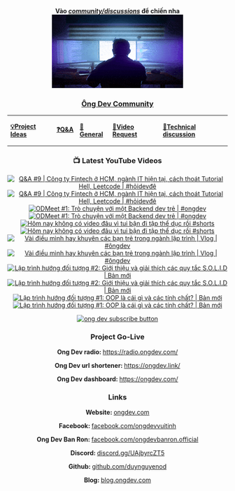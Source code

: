 <div align="center">
      <b
        >Vào
        <a href="https://github.com/OngDev/community/discussions"
          ><i>community/discussions</i></a
        >
        để chiến nha</b
      >
<br/>

<a href="https://github.com/OngDev/community/discussions">
<img
    src="https://raw.githubusercontent.com/OngDev/.github/main/profile/final.gif"
  /></a>

### [Ông Dev Community](https://github.com/OngDev/community/discussions)

  <b>
    <table>
      <tr>
        <td>
          <a
            href="https://github.com/OngDev/community/discussions/categories/project-ideas"
            ><p>💡Project Ideas</p></a
          >
        </td>
        <td>
          <a
            href="https://github.com/OngDev/community/discussions/categories/q-a"
            ><p>❓Q&A</p></a
          >
        </td>
        <td>
          <a
            href="https://github.com/OngDev/community/discussions/categories/general"
            ><p>💬General</p></a
          >
        </td>
        <td>
          <a
            href="https://github.com/OngDev/community/discussions/categories/video-request"
            ><p>🎥Video Request</p></a
          >
        </td>
        <td>
          <a
            href="https://github.com/OngDev/community/discussions/categories/technical-discussion"
            ><p>🧠Technical discussion</p></a
          >
        </td>
      </tr>
    </table>
  </b>

### 📺 Latest YouTube Videos

<!-- BEGIN YOUTUBE-CARDS -->
[![Q&A #9 | Công ty Fintech ở HCM, ngành IT hiện tại, cách thoát Tutorial Hell, Leetcode | #hỏidevđê](https://ytcards.demolab.com/?id=yUYNQfE3gZE&title=Q%26A+%239+%7C+C%C3%B4ng+ty+Fintech+%E1%BB%9F+HCM%2C+ng%C3%A0nh+IT+hi%E1%BB%87n+t%E1%BA%A1i%2C+c%C3%A1ch+tho%C3%A1t+Tutorial+Hell%2C+Leetcode+%7C+%23h%E1%BB%8Fidev%C4%91%C3%AA&lang=en&timestamp=1697895965&background_color=%230d1117&title_color=%23ffffff&stats_color=%23dedede&max_title_lines=1&width=250&border_radius=5&duration=1021 "Q&A #9 | Công ty Fintech ở HCM, ngành IT hiện tại, cách thoát Tutorial Hell, Leetcode | #hỏidevđê")](https://www.youtube.com/watch?v=yUYNQfE3gZE#gh-dark-mode-only)[![Q&A #9 | Công ty Fintech ở HCM, ngành IT hiện tại, cách thoát Tutorial Hell, Leetcode | #hỏidevđê](https://ytcards.demolab.com/?id=yUYNQfE3gZE&title=Q%26A+%239+%7C+C%C3%B4ng+ty+Fintech+%E1%BB%9F+HCM%2C+ng%C3%A0nh+IT+hi%E1%BB%87n+t%E1%BA%A1i%2C+c%C3%A1ch+tho%C3%A1t+Tutorial+Hell%2C+Leetcode+%7C+%23h%E1%BB%8Fidev%C4%91%C3%AA&lang=en&timestamp=1697895965&background_color=%23ffffff&title_color=%2324292f&stats_color=%2357606a&max_title_lines=1&width=250&border_radius=5&duration=1021 "Q&A #9 | Công ty Fintech ở HCM, ngành IT hiện tại, cách thoát Tutorial Hell, Leetcode | #hỏidevđê")](https://www.youtube.com/watch?v=yUYNQfE3gZE#gh-light-mode-only)
[![ODMeet #1: Trò chuyện với một Backend dev trẻ | #ongdev](https://ytcards.demolab.com/?id=_uzG6a7DYKk&title=ODMeet+%231%3A+Tr%C3%B2+chuy%E1%BB%87n+v%E1%BB%9Bi+m%E1%BB%99t+Backend+dev+tr%E1%BA%BB+%7C+%23ongdev&lang=en&timestamp=1696682703&background_color=%230d1117&title_color=%23ffffff&stats_color=%23dedede&max_title_lines=1&width=250&border_radius=5&duration=3155 "ODMeet #1: Trò chuyện với một Backend dev trẻ | #ongdev")](https://www.youtube.com/watch?v=_uzG6a7DYKk#gh-dark-mode-only)[![ODMeet #1: Trò chuyện với một Backend dev trẻ | #ongdev](https://ytcards.demolab.com/?id=_uzG6a7DYKk&title=ODMeet+%231%3A+Tr%C3%B2+chuy%E1%BB%87n+v%E1%BB%9Bi+m%E1%BB%99t+Backend+dev+tr%E1%BA%BB+%7C+%23ongdev&lang=en&timestamp=1696682703&background_color=%23ffffff&title_color=%2324292f&stats_color=%2357606a&max_title_lines=1&width=250&border_radius=5&duration=3155 "ODMeet #1: Trò chuyện với một Backend dev trẻ | #ongdev")](https://www.youtube.com/watch?v=_uzG6a7DYKk#gh-light-mode-only)
[![Hôm nay không có video đâu vì tui bận đi tập thể dục rồi #shorts](https://ytcards.demolab.com/?id=4dDiq-w5BI0&title=H%C3%B4m+nay+kh%C3%B4ng+c%C3%B3+video+%C4%91%C3%A2u+v%C3%AC+tui+b%E1%BA%ADn+%C4%91i+t%E1%BA%ADp+th%E1%BB%83+d%E1%BB%A5c+r%E1%BB%93i+%23shorts&lang=en&timestamp=1694869203&background_color=%230d1117&title_color=%23ffffff&stats_color=%23dedede&max_title_lines=1&width=250&border_radius=5&duration=57 "Hôm nay không có video đâu vì tui bận đi tập thể dục rồi #shorts")](https://www.youtube.com/watch?v=4dDiq-w5BI0#gh-dark-mode-only)[![Hôm nay không có video đâu vì tui bận đi tập thể dục rồi #shorts](https://ytcards.demolab.com/?id=4dDiq-w5BI0&title=H%C3%B4m+nay+kh%C3%B4ng+c%C3%B3+video+%C4%91%C3%A2u+v%C3%AC+tui+b%E1%BA%ADn+%C4%91i+t%E1%BA%ADp+th%E1%BB%83+d%E1%BB%A5c+r%E1%BB%93i+%23shorts&lang=en&timestamp=1694869203&background_color=%23ffffff&title_color=%2324292f&stats_color=%2357606a&max_title_lines=1&width=250&border_radius=5&duration=57 "Hôm nay không có video đâu vì tui bận đi tập thể dục rồi #shorts")](https://www.youtube.com/watch?v=4dDiq-w5BI0#gh-light-mode-only)
[![Vài điều mình hay khuyên các bạn trẻ trong ngành lập trình | Vlog | #ôngdev](https://ytcards.demolab.com/?id=5nUlgfoVFoI&title=V%C3%A0i+%C4%91i%E1%BB%81u+m%C3%ACnh+hay+khuy%C3%AAn+c%C3%A1c+b%E1%BA%A1n+tr%E1%BA%BB+trong+ng%C3%A0nh+l%E1%BA%ADp+tr%C3%ACnh+%7C+Vlog+%7C+%23%C3%B4ngdev&lang=en&timestamp=1694264408&background_color=%230d1117&title_color=%23ffffff&stats_color=%23dedede&max_title_lines=1&width=250&border_radius=5&duration=605 "Vài điều mình hay khuyên các bạn trẻ trong ngành lập trình | Vlog | #ôngdev")](https://www.youtube.com/watch?v=5nUlgfoVFoI#gh-dark-mode-only)[![Vài điều mình hay khuyên các bạn trẻ trong ngành lập trình | Vlog | #ôngdev](https://ytcards.demolab.com/?id=5nUlgfoVFoI&title=V%C3%A0i+%C4%91i%E1%BB%81u+m%C3%ACnh+hay+khuy%C3%AAn+c%C3%A1c+b%E1%BA%A1n+tr%E1%BA%BB+trong+ng%C3%A0nh+l%E1%BA%ADp+tr%C3%ACnh+%7C+Vlog+%7C+%23%C3%B4ngdev&lang=en&timestamp=1694264408&background_color=%23ffffff&title_color=%2324292f&stats_color=%2357606a&max_title_lines=1&width=250&border_radius=5&duration=605 "Vài điều mình hay khuyên các bạn trẻ trong ngành lập trình | Vlog | #ôngdev")](https://www.youtube.com/watch?v=5nUlgfoVFoI#gh-light-mode-only)
[![Lập trình hướng đối tượng #2: Giới thiệu và giải thích các quy tắc S.O.L.I.D | Bản mới](https://ytcards.demolab.com/?id=8IbpZVnfvWQ&title=L%E1%BA%ADp+tr%C3%ACnh+h%C6%B0%E1%BB%9Bng+%C4%91%E1%BB%91i+t%C6%B0%E1%BB%A3ng+%232%3A+Gi%E1%BB%9Bi+thi%E1%BB%87u+v%C3%A0+gi%E1%BA%A3i+th%C3%ADch+c%C3%A1c+quy+t%E1%BA%AFc+S.O.L.I.D+%7C+B%E1%BA%A3n+m%E1%BB%9Bi&lang=en&timestamp=1693657808&background_color=%230d1117&title_color=%23ffffff&stats_color=%23dedede&max_title_lines=1&width=250&border_radius=5&duration=515 "Lập trình hướng đối tượng #2: Giới thiệu và giải thích các quy tắc S.O.L.I.D | Bản mới")](https://www.youtube.com/watch?v=8IbpZVnfvWQ#gh-dark-mode-only)[![Lập trình hướng đối tượng #2: Giới thiệu và giải thích các quy tắc S.O.L.I.D | Bản mới](https://ytcards.demolab.com/?id=8IbpZVnfvWQ&title=L%E1%BA%ADp+tr%C3%ACnh+h%C6%B0%E1%BB%9Bng+%C4%91%E1%BB%91i+t%C6%B0%E1%BB%A3ng+%232%3A+Gi%E1%BB%9Bi+thi%E1%BB%87u+v%C3%A0+gi%E1%BA%A3i+th%C3%ADch+c%C3%A1c+quy+t%E1%BA%AFc+S.O.L.I.D+%7C+B%E1%BA%A3n+m%E1%BB%9Bi&lang=en&timestamp=1693657808&background_color=%23ffffff&title_color=%2324292f&stats_color=%2357606a&max_title_lines=1&width=250&border_radius=5&duration=515 "Lập trình hướng đối tượng #2: Giới thiệu và giải thích các quy tắc S.O.L.I.D | Bản mới")](https://www.youtube.com/watch?v=8IbpZVnfvWQ#gh-light-mode-only)
[![Lập trình hướng đối tượng #1: OOP là cái gì và các tính chất? | Bản mới](https://ytcards.demolab.com/?id=dJAXx2kiW1M&title=L%E1%BA%ADp+tr%C3%ACnh+h%C6%B0%E1%BB%9Bng+%C4%91%E1%BB%91i+t%C6%B0%E1%BB%A3ng+%231%3A+OOP+l%C3%A0+c%C3%A1i+g%C3%AC+v%C3%A0+c%C3%A1c+t%C3%ADnh+ch%E1%BA%A5t%3F+%7C+B%E1%BA%A3n+m%E1%BB%9Bi&lang=en&timestamp=1693224106&background_color=%230d1117&title_color=%23ffffff&stats_color=%23dedede&max_title_lines=1&width=250&border_radius=5&duration=631 "Lập trình hướng đối tượng #1: OOP là cái gì và các tính chất? | Bản mới")](https://www.youtube.com/watch?v=dJAXx2kiW1M#gh-dark-mode-only)[![Lập trình hướng đối tượng #1: OOP là cái gì và các tính chất? | Bản mới](https://ytcards.demolab.com/?id=dJAXx2kiW1M&title=L%E1%BA%ADp+tr%C3%ACnh+h%C6%B0%E1%BB%9Bng+%C4%91%E1%BB%91i+t%C6%B0%E1%BB%A3ng+%231%3A+OOP+l%C3%A0+c%C3%A1i+g%C3%AC+v%C3%A0+c%C3%A1c+t%C3%ADnh+ch%E1%BA%A5t%3F+%7C+B%E1%BA%A3n+m%E1%BB%9Bi&lang=en&timestamp=1693224106&background_color=%23ffffff&title_color=%2324292f&stats_color=%2357606a&max_title_lines=1&width=250&border_radius=5&duration=631 "Lập trình hướng đối tượng #1: OOP là cái gì và các tính chất? | Bản mới")](https://www.youtube.com/watch?v=dJAXx2kiW1M#gh-light-mode-only)
<!-- END YOUTUBE-CARDS -->

[![ong dev subscribe button](https://raw.githubusercontent.com/thuanOwa/img/master/youtube.gif)](https://www.youtube.com/@ongdev?sub_confirmation=1)

### Project Go-Live

<strong>Ong Dev radio: </strong><a href="radio.ongdev.com/">https://radio.ongdev.com/</a>

<strong>Ong Dev url shortener: </strong><a href="ongdev.link/">https://ongdev.link/</a>

<strong>Ong Dev dashboard: </strong><a href="ongdev.com/">https://ongdev.com/</a>

### Links

<strong>Website: </strong><a href="https://ongdev.com">ongdev.com</a>

<strong>Facebook: </strong><a href="https://www.facebook.com/ongdevvuitinh">facebook.com/ongdevvuitinh</a>

<strong>Ong Dev Ban Ron: </strong><a href="https://www.facebook.com/ongdevbanron.official">facebook.com/ongdevbanron.official</a>

<strong>Discord: </strong><a href="https://discord.gg/UAjbyrcZT5">discord.gg/UAjbyrcZT5</a>

<strong>Github: </strong><a href="https://github.com/duynguyenod">github.com/duynguyenod</a>

<strong>Blog: </strong><a href="https://blog.ongdev.com">blog.ongdev.com</a>

</div>

